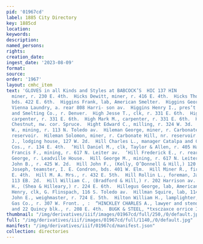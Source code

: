 ```yaml
---
pid: '01967cd'
label: 1885 City Directory
key: 1885cd
location: 
keywords: 
description: 
named_persons: 
rights: 
creation_date: 
ingest_date: '2023-08-09'
format: 
source: 
order: '1967'
layout: cmhc_item
text: 'GLOVES in all Kinds and Styles at BABCOCK’S  HIC 137 HIN        Hicks Delmage,
  miner, r. 230 E. 4th.  Hicks Dewitt, miner, r. 416 E. 4th.  Hicks Thomas, miner,
  bds. 422 E. 6th.  Higgins Frank, lab, American Smelter.  Higgins George E. V., wks.
  Vienna Laundry, a. rear 808 Harri- son av.  Higgins Henry I., pres’t American Mining
  and Smelting Co., r. Denver.  High Jesse T., clk, r. 331 E. 6th.  High Jordan L.,
  carpenter, r. 331 E. 6th.  High Mark M., carpenter, r. 331 E. 6th.  High School,
  Chestnut, nw. cor. Spruce.  Hight Edward C., milling, r. 324 W. 3d.  Hight John
  W., mining, r. 113 N. Toledo av.  Hileman George, miner, r. Carbonate Hill, nr.
  reservoir.  Hileman Solomon, miner, r. Carbonate Hill, nr. reservoir.  Hill Andrew
  J., lodging house, 127 W. 2d.  Hill Charles L., manager Catalpa and Crescent Mining
  Cos., r. 134 E. 4th.  ‘Hill Daniel M., clk, Taylor & Allen, r. 405 Harrison av.  Hill
  Francis F., mining, r. 617 N. Leiter av.  ‘Hill Frederick E., r. rear 112 W. 4th.  Hill
  George, r. Leadville House.  Hill George M., mining, r. 617 N. Leiter av.  Hill
  John B., r. 425 W. 2d.  Hill John F., (Kelly, O’Donnell & Hill,) 120 E. 4th.  Hill
  Joseph, teamster, I. E. Condron, bds. 401 W. Elm.  Hill Miner R., fireman, r. head
  E. 4th.  Hill M. A. Mrs., r. 432 E. 5th.  Hill Rollin L., foreman, James O’Connor,
  113 EB. 2d.  Hill William C., (Bradford & Hill,) r. 202 Harrison av.  Hilleary John
  H., (Shea & Hilleary,) r. 224 E. 6th.  Hillegus George, lab, American Smelter.  Hillman
  Henry, clk, G. Flinspach, 116 S. Toledo av.  Hillman Squire, lab, 114 Harrison av.  Hilton
  John E., weighmaster, r. 724 E. 5th.  Hilton William H., lamplighter, Leadville
  Gas Co., r. 307 W. Front. , :  “HINCKLEY CHARLES A., lawyer and stenographer, 21
  and 22 Quincy blk., r. 208 E. 4th.  BUGK & STEEL, *txsczaxce orrice In THE crry..       '
thumbnail: "/img/derivatives/iiif/images/01967cd/full/250,/0/default.jpg"
full: "/img/derivatives/iiif/images/01967cd/full/1140,/0/default.jpg"
manifest: "/img/derivatives/iiif/01967cd/manifest.json"
collection: directories
---
```

